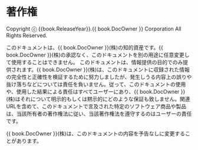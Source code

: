 # 著作権

Copyright ⓒ {{book.ReleaseYear}}.{{ book.DocOwner }} Corporation All Rights Reserved.

このドキュメントは、{{ book.DocOwner }}(株)の知的資産です。{{ book.DocOwner }}(株)の承認なく、このドキュメントを別の用途に任意変更して使用することはできません。
このドキュメントは、情報提供の目的でのみ提供されます。{{ book.DocOwner }}(株)は、このドキュメントに収録された情報の完全性と正確性を検証するために努力しましたが、発生しうる内容上の誤りや抜け落ちなどについては責任を負いません。従って、このドキュメントの使用や、使用した結果による責任はすべてユーザーにあり、{{ book.DocOwner }}(株)はそれについて明示的もしくは黙示的にどのような保証も致しません。関連URLを含めて、このドキュメントで言及された特定のソフトウェア商品や製品は、当該所有者の著作権法に従い、当該著作権法を遵守するのはユーザーの責任です。

{{ book.DocOwner }}(株)は、このドキュメントの内容を予告なしに変更することがあります。
